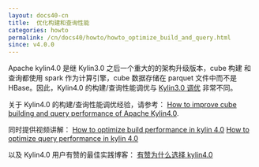 ```yaml
---
layout: docs40-cn
title:  优化构建和查询性能
categories: howto
permalink: /cn/docs40/howto/howto_optimize_build_and_query.html
since: v4.0.0
---
```


Apache kylin4.0 是继 Kylin3.0 之后一个重大的的架构升级版本，cube 构建 和查询都使用 spark 作为计算引擎，cube 数据存储在 parquet 文件中而不是 HBase。因此，Kylin4.0 的构建/查询性能调优与 [Kylin3.0 调优](http://kylin.apache.org/docs/howto/howto_optimize_build.html) 非常不同。

关于 Kylin4.0 的构建/查询性能调优经验，请参考：
[How to improve cube building and query performance of Apache Kylin4.0](https://cwiki.apache.org/confluence/display/KYLIN/How+to+improve+cube+building+and+query+performance).

同时提供视频讲解：
[How to optimize build performance in kylin 4.0](https://www.bilibili.com/video/BV1ry4y1z7Nt) 
[How to optimize query performance in kylin 4.0](https://www.bilibili.com/video/BV18K411G7k3)

以及 Kylin4.0 用户有赞的最佳实践博客：
[有赞为什么选择 kylin4.0](/cn_blog/2021/06/17/Why-did-Youzan-choose-Kylin4/) 